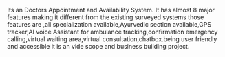 Its an Doctors Appointment and Availability System. It has almost 8 major features making it different from the existing surveyed systems those features are ,all specialization available,Ayurvedic section available,GPS tracker,AI voice Assistant for ambulance tracking,confirmation emergency calling,virtual waiting area,virtual consultation,chatbox.being user friendly and accessible it is an vide scope and business building project.
